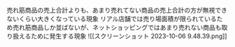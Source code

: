 売れ筋商品の売上合計よりも、あまり売れてない商品の売上合計の方が無視できないくらい大きくなっている現象
リアル店舗では売り場面積が限られているため売れ筋商品しか並ばないが、ネットショッピングではあまり売れない商品も取り扱えるために発生する現象
![[スクリーンショット 2023-10-06 9.48.39.png]]